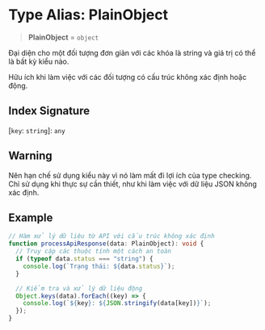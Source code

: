 # Type Alias: PlainObject

> **PlainObject** = `object`

Đại diện cho một đối tượng đơn giản với các khóa là string và giá trị có thể là bất kỳ kiểu nào.

Hữu ích khi làm việc với các đối tượng có cấu trúc không xác định hoặc động.

## Index Signature

\[`key`: `string`\]: `any`

## Warning

Nên hạn chế sử dụng kiểu này vì nó làm mất đi lợi ích của type checking.
Chỉ sử dụng khi thực sự cần thiết, như khi làm việc với dữ liệu JSON không xác định.

## Example

```typescript
// Hàm xử lý dữ liệu từ API với cấu trúc không xác định
function processApiResponse(data: PlainObject): void {
  // Truy cập các thuộc tính một cách an toàn
  if (typeof data.status === "string") {
    console.log(`Trạng thái: ${data.status}`);
  }

  // Kiểm tra và xử lý dữ liệu động
  Object.keys(data).forEach((key) => {
    console.log(`${key}: ${JSON.stringify(data[key])}`);
  });
}
```
